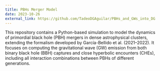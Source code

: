 ```yaml
---
title: PBHs Merger Model
date: 2023-10-26
external_link: https://github.com/TadeoDGAguilar/PBHs_and_GWs_into_DG
---
```


This repository contains a Python-based simulation to model the dynamics of primordial black hole (PBH) mergers in dense astrophysical clusters, extending the formalism developed by García-Bellido et al. (2021–2022). It focuses on computing the gravitational wave (GW) emission from both binary black hole (BBH) captures and close hyperbolic encounters (CHEs), including all interaction combinations between PBHs of different generations.

<!--more-->
